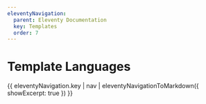 ```yaml
---
eleventyNavigation:
  parent: Eleventy Documentation
  key: Templates
  order: 7
---
```

# Template Languages

{{ eleventyNavigation.key | nav | eleventyNavigationToMarkdown({ showExcerpt: true }) }}